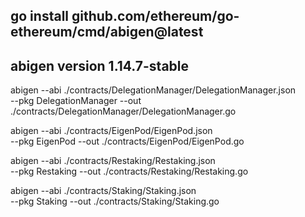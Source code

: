 ## go install github.com/ethereum/go-ethereum/cmd/abigen@latest
## abigen version 1.14.7-stable

abigen --abi ./contracts/DelegationManager/DelegationManager.json \
--pkg DelegationManager --out ./contracts/DelegationManager/DelegationManager.go

abigen --abi ./contracts/EigenPod/EigenPod.json \
--pkg EigenPod --out ./contracts/EigenPod/EigenPod.go

abigen --abi ./contracts/Restaking/Restaking.json \
--pkg Restaking --out ./contracts/Restaking/Restaking.go

abigen --abi ./contracts/Staking/Staking.json \
--pkg Staking --out ./contracts/Staking/Staking.go